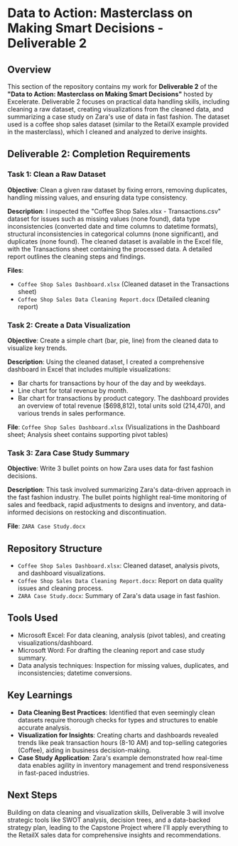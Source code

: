 # Data to Action: Masterclass on Making Smart Decisions - Deliverable 2

## Overview
This section of the repository contains my work for **Deliverable 2** of the **"Data to Action: Masterclass on Making Smart Decisions"** hosted by Excelerate. Deliverable 2 focuses on practical data handling skills, including cleaning a raw dataset, creating visualizations from the cleaned data, and summarizing a case study on Zara's use of data in fast fashion. The dataset used is a coffee shop sales dataset (similar to the RetailX example provided in the masterclass), which I cleaned and analyzed to derive insights.

## Deliverable 2: Completion Requirements

### Task 1: Clean a Raw Dataset
**Objective**: Clean a given raw dataset by fixing errors, removing duplicates, handling missing values, and ensuring data type consistency.

**Description**: I inspected the "Coffee Shop Sales.xlsx - Transactions.csv" dataset for issues such as missing values (none found), data type inconsistencies (converted date and time columns to datetime formats), structural inconsistencies in categorical columns (none significant), and duplicates (none found). The cleaned dataset is available in the Excel file, with the Transactions sheet containing the processed data. A detailed report outlines the cleaning steps and findings.

**Files**: 
- `Coffee Shop Sales Dashboard.xlsx` (Cleaned dataset in the Transactions sheet)
- `Coffee Shop Sales Data Cleaning Report.docx` (Detailed cleaning report)

### Task 2: Create a Data Visualization
**Objective**: Create a simple chart (bar, pie, line) from the cleaned data to visualize key trends.

**Description**: Using the cleaned dataset, I created a comprehensive dashboard in Excel that includes multiple visualizations:
- Bar charts for transactions by hour of the day and by weekdays.
- Line chart for total revenue by month.
- Bar chart for transactions by product category.
The dashboard provides an overview of total revenue ($698,812), total units sold (214,470), and various trends in sales performance.

**File**: `Coffee Shop Sales Dashboard.xlsx` (Visualizations in the Dashboard sheet; Analysis sheet contains supporting pivot tables)

### Task 3: Zara Case Study Summary
**Objective**: Write 3 bullet points on how Zara uses data for fast fashion decisions.

**Description**: This task involved summarizing Zara's data-driven approach in the fast fashion industry. The bullet points highlight real-time monitoring of sales and feedback, rapid adjustments to designs and inventory, and data-informed decisions on restocking and discontinuation.

**File**: `ZARA Case Study.docx`

## Repository Structure
- `Coffee Shop Sales Dashboard.xlsx`: Cleaned dataset, analysis pivots, and dashboard visualizations.
- `Coffee Shop Sales Data Cleaning Report.docx`: Report on data quality issues and cleaning process.
- `ZARA Case Study.docx`: Summary of Zara's data usage in fast fashion.

## Tools Used
- Microsoft Excel: For data cleaning, analysis (pivot tables), and creating visualizations/dashboard.
- Microsoft Word: For drafting the cleaning report and case study summary.
- Data analysis techniques: Inspection for missing values, duplicates, and inconsistencies; datetime conversions.

## Key Learnings
- **Data Cleaning Best Practices**: Identified that even seemingly clean datasets require thorough checks for types and structures to enable accurate analysis.
- **Visualization for Insights**: Creating charts and dashboards revealed trends like peak transaction hours (8-10 AM) and top-selling categories (Coffee), aiding in business decision-making.
- **Case Study Application**: Zara's example demonstrated how real-time data enables agility in inventory management and trend responsiveness in fast-paced industries.

## Next Steps
Building on data cleaning and visualization skills, Deliverable 3 will involve strategic tools like SWOT analysis, decision trees, and a data-backed strategy plan, leading to the Capstone Project where I'll apply everything to the RetailX sales data for comprehensive insights and recommendations.
